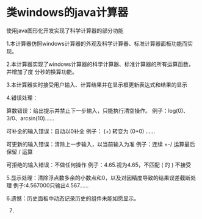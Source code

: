 # 类windows的java计算器

使用java图形化开发实现了科学计算器的部分功能

1.本计算器仿照windows计算器的外观及科学计算器、标准计算器面板功能而实现。

2.本计算器实现了windows计算器的科学计算器、标准计算器的所有运算函数，并增加了度
  分秒的换算功能。

3.本计算器实时接受用户输入、计算结果并在显示框更新表达式和结果的显示

4.错误处理：
  
  算数错误：给出提示并禁止下一步输入，只能执行清空操作。
  例子：log(0)、3/0、arcsin(10)……
  
  可补全的输入错误：自动以0补全
  例子： (+) 转变为 (0+0) ……
  
  可更新的输入错误：清除上一步输入，以当前输入为准
  例子：连续 +-/ 运算最后保留 / 运算

  可拒绝的输入错误：不做任何操作
  例子：4.65.视为4.65，不匹配 ( 的 ) 不接受

5.显示处理：清除浮点数多余的小数点和0，以及对因精度导致的结果误差截断处理
  例子:4.567000只输出4.567……

6.遗憾：历史面板中动态记录历史的组件未能如愿显示。

7.
